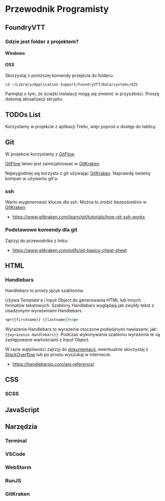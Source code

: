 # Przewodnik Programisty

## FoundryVTT

### Gdzie jest folder z projektem?

#### Windows

#### OSX

Skorzystaj z poniższej komendy przejścia do folderu:

`cd ~/Library/Application Support/FoundryVTT/Data/systems/AZS`

Pamiętaj o tym, że ścieżki instalacji mogą się zmienić w przyszłości. Proszę dokonaj aktualizacji skryptu.

## TODOs List

Korzystamy w projekcie z aplikacji Trello, więc poproś o dostęp do tablicy.

## Git

W projekcie korzystamy z [GitFlow].

[GitFlow] łatwo jest zainicjalizować w [GitKraken].

Najwygodniej się korzysta z git używając [GitKraken]. Naprawdę świetny kompan w używaniu git'a.

### ssh

Warto wygenerować klucze dla ssh. Można to zrobić bezpośrednio w [GitKraken].

- https://www.gitkraken.com/learn/git/tutorials/how-git-ssh-works

### Podstawowe komendy dla git

Zajrzyj do przewodnika z linku:

- https://www.gitkraken.com/pdfs/git-basics-cheat-sheet

## HTML

### Handlebars

Handlebars to prosty język szablonów.

Używa Template'a i Input Object do generowania HTML lub innych formatów tekstowych.
Szablony Handlebars wyglądają jak zwykły tekst z osadzonymi wyrażeniami Handlebars.

```handlebars
<p>{{firstname}} {{lastname}}</p>
```

Wyrażenie Handlebars to wyrażenie otoczone podwójnymi nawiasami, jak: `{{wyrażenie Handlebars}}`.
Podczas wykonywania szablonu wyrażenia te są zastępowane wartościami z Input Object.

W razie wątpliwości zajrzyj do [dokumentacji](https://handlebarsjs.com/api-reference/), ewentualnie
skorzystaj z [StackOverflow](https://stackoverflow.com/search?q=handelbars) lub po prostu wyszukaj
w internecie.

- https://handlebarsjs.com/api-reference/

## CSS

### SCSS

## JavaScript

## Narzędzia

### Terminal

### VSCode

### WebStorm

### RunJS

### GitKraken

[GitKraken]: https://www.gitkraken.com/
[GitFlow]: https://danielkummer.github.io/git-flow-cheatsheet/index.pl_PL.html
